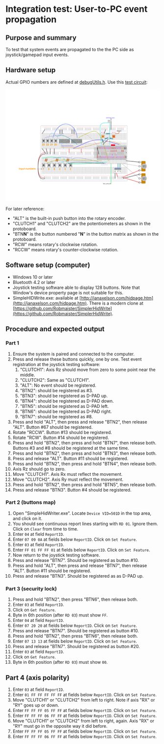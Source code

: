 # Integration test: User-to-PC event propagation

## Purpose and summary

To test that system events are propagated to the the PC side as joystick/gamepad input events.

## Hardware setup

Actual GPIO numbers are defined at [debugUtils.h](./debugUtils.h).
Use this [test circuit](../../Protoboards/TestBoard1.diy):

![Test circuit image](../../Protoboards/TestBoard1.png)

For later reference:

- "ALT" is the built-in push button into the rotary encoder.
- "CLUTCH1" and "CLUTCH2" are the potentiometers as shown in the protoboard.
- "BTN**N**" is the button numbered "**N**" in the button matrix as shown in the protoboard.
- "RCW" means rotary's clockwise rotation.
- "RCCW" means rotary's counter-clockwise rotation.

## Software setup (computer)

- Windows 10 or later
- Bluetooth 4.2 or later
- Joystick testing software able to display 128 buttons. Note that Window's device property page is not suitable for this.
- SimpleHIDWrite.exe: available at [http://janaxelson.com/hidpage.htm](http://janaxelson.com/hidpage.htm). There is a modern clone at [https://github.com/Robmaister/SimplerHidWrite](https://github.com/Robmaister/SimplerHidWrite).

## Procedure and expected output

### Part 1

1. Ensure the system is paired and connected to the computer.
2. Press and release these buttons quickly, one by one. Test event registration at the joystick testing software:
   1. "CLUTCH1": Axis Rz should move from zero to some point near the middle.
   2. "CLUTCH2": Same as "CLUTCH1".
   3. "ALT": No event should be registered.
   4. "BTN2": should be registered as #3.
   5. "BTN3": should be registered as D-PAD up.
   6. "BTN4": should be registered as D-PAD down.
   7. "BTN5": should be registered as D-PAD left.
   8. "BTN6": should be registered as D-PAD right.
   9. "BTN7": should be registered as #8.
3. Press and hold "ALT", then press and release "BTN2", then release "ALT". Button #67 should be registered.
4. Rotate "RCCW". Button #13 should be registered.
5. Rotate "RCW". Button #14 should be registered.
6. Press and hold "BTN2", then press and hold "BTN7", then release both. Buttons #3 and #8 should be registered at the same time.
7. Press and hold "BTN2", then press and hold "BTN3", then release both.
8. Press and release "ALT". Button #11 should be registered.
9. Press and hold "BTN2", then press and hold "BTN4", then release both.
10. Axis Rz should go to zero.
11. Move "CLUTCH1". Axis Rx must reflect the movement.
12. Move "CLUTCH2". Axis Ry must reflect the movement.
13. Press and hold "BTN2", then press and hold "BTN5", then release both.
14. Press and release "BTN3". Button #4 should be registered.

### Part 2 (buttons map)

1. Open "SimpleHidWriter.exe". Locate `Device VID=501D` in the top area, and click on it.
2. You should see continuous report lines starting with `RD 01`. Ignore them. Click on `Clear` from time to time.
3. Enter `04` at field `ReportID`.
4. Enter `07 09 0A` at fields below `ReportID`. Click on `Set Feature`.
5. Enter `03` at field `ReportID`.
6. Enter `FF 01 FF FF 01` at fields below `ReportID`. Click on `Set Feature`.
7. Now return to the joystick testing software.
8. Press and release "BTN7". Should be registered as button #10.
9. Press and hold "ALT", then press and release "BTN7", then release "ALT". Button #11 should be registered.
10. Press and release "BTN3". Should be registered as as D-PAD up.

### Part 3 (security lock)

1. Press and hold "BTN2", then press "BTN6", then release both.
2. Enter `03` at field `ReportID`.
3. Click on `Get Feature`.
4. Byte in 6th position (after `RD 03`) must show `FF`.
5. Enter `04` at field `ReportID`.
6. Enter `07 20 20` at fields below `ReportID`. Click on `Set Feature`.
7. Press and release "BTN7". Should be registered as button #10.
8. Press and hold "BTN2", then press "BTN6", then release both.
9. Enter `07 13 13` at fields below `ReportID`. Click on `Set Feature`.
10. Press and release "BTN7". Should be registered as button #20.
11. Enter `03` at field `ReportID`.
12. Click on `Get Feature`.
13. Byte in 6th position (after `RD 03`) must show `00`.

## Part 4 (axis polarity)

1. Enter `03` at field `ReportID`.
2. Enter `01 FF FF FF FF FF` at fields below `ReportID`. Click on `Set Feature`.
3. Move "CLUTCH1" or "CLUTCH2" from left to right.
   Note if axis "RX" or "RY" goes up or down.
4. Enter `FF FF FF 05 FF FF` at fields below `ReportID`. Click on `Set Feature`.
5. Enter `FF FF FF 06 FF FF` at fields below `ReportID`. Click on `Set Feature`.
6. Move "CLUTCH1" or "CLUTCH2" from left to right, again.
   Axis "RX" or "RY" must go in the opposite way it did before.
7. Enter `FF FF FF 05 FF FF` at fields below `ReportID`. Click on `Set Feature`.
8. Enter `FF FF FF 06 FF FF` at fields below `ReportID`. Click on `Set Feature`.

